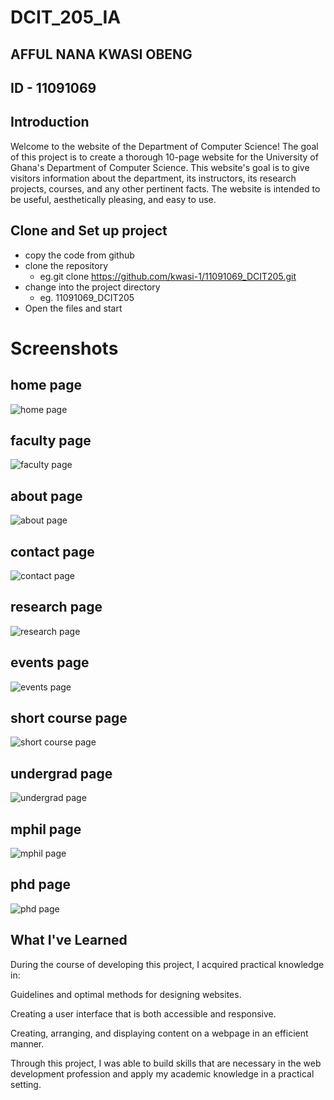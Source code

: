 # DCIT_205_IA
## AFFUL NANA KWASI OBENG 
## ID - 11091069

## Introduction
Welcome to the website of the Department of Computer Science! The goal of this project is to create a thorough 10-page website for the University of Ghana's Department of Computer Science. This website's goal is to give visitors information about the department, its instructors, its research projects, courses, and any other pertinent facts. The website is intended to be useful, aesthetically pleasing, and easy to use.

## Clone and Set up project
  * copy the code from github
  * clone the repository
    * eg.git clone https://github.com/kwasi-1/11091069_DCIT205.git
  * change into the project directory
    * eg. 11091069_DCIT205
  * Open the files and start

# Screenshots
 ## home page
![home page](<screenshots/home page.png>)

 ##  faculty page
![faculty page](<screenshots/faculty page.png>)

 ##  about page
![about page](<screenshots/about page.png>)

 ## contact page
![contact page](<screenshots/contact page.png>)

 ##  research page
![research page](<screenshots/research page.png>)

 ##  events page
![events page](<screenshots/events page.png>)

 ## short course page
![short course page](<screenshots/short courses page.png>)

 ##  undergrad page
![undergrad page](<screenshots/undergrad page.png>)  

 ## mphil page
![mphil page](<screenshots/mphil page.png>)

 ##  phd page
![phd page](<screenshots/phd page.png>)



## What I've Learned
During the course of developing this project, I acquired practical knowledge in:

  Guidelines and optimal methods for designing websites.

  Creating a user interface that is both accessible and responsive.

  Creating, arranging, and displaying content on a webpage in an efficient manner.

Through this project, I was able to build skills that are necessary in the web development profession and apply my academic knowledge in a practical setting.

